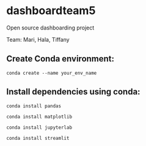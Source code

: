 # dashboardteam5
Open source dashboarding project

Team: Mari, Hala, Tiffany

## Create Conda environment:

`conda create --name your_env_name`

## Install dependencies using conda:

`conda install pandas`

`conda install matplotlib`

`conda install jupyterlab`

`conda install streamlit`
